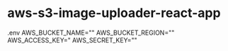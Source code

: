 # aws-s3-image-uploader-react-app


.env
AWS_BUCKET_NAME=""
AWS_BUCKET_REGION=""
AWS_ACCESS_KEY="
AWS_SECRET_KEY=""
